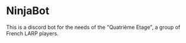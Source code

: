 # NinjaBot

This is a discord bot for the needs of the "Quatrième Etage", a group of French LARP players.
